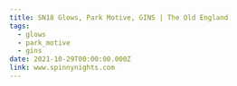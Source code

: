 ```yaml
---
title: SN18 Glows, Park Motive, GINS | The Old England
tags:
  - glows
  - park_motive
  - gins
date: 2021-10-29T00:00:00.000Z
link: www.spinnynights.com
---
```

